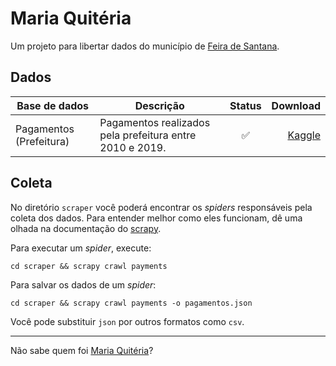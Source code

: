 # Maria Quitéria

Um projeto para libertar dados do município de [Feira de Santana](https://pt.wikipedia.org/wiki/Feira_de_Santana).

## Dados

| Base de dados | Descrição        | Status           | Download |
| ------------- | ------------- |:-------------:| -----:|
| Pagamentos (Prefeitura) | Pagamentos realizados pela prefeitura entre 2010 e 2019. | ✅ | [Kaggle](https://www.kaggle.com/anapaulagomes/pagamentos-da-prefeitura-de-feira-de-santana) |

## Coleta

No diretório `scraper` você poderá encontrar os _spiders_ responsáveis pela
coleta dos dados. Para entender melhor como eles funcionam, dê uma olhada
na documentação do [scrapy](https://docs.scrapy.org/).

Para executar um _spider_, execute:

```
cd scraper && scrapy crawl payments
```

Para salvar os dados de um _spider_:

```
cd scraper && scrapy crawl payments -o pagamentos.json
```

Você pode substituir `json` por outros formatos como `csv`.

----

Não sabe quem foi [Maria Quitéria](https://pt.wikipedia.org/wiki/Maria_Quit%C3%A9ria)?
